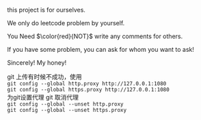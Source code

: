 this project is for ourselves.

We only do leetcode problem by yourself.

You Need $\color{red}{NOT}$ write any comments for others.

If you have some problem, you can ask for whom you want to ask!

Sincerely! My honey!

git 上传有时候不成功，使用\
`git config --global http.proxy http://127.0.0.1:1080`\
`git config --global https.proxy http://127.0.0.1:1080`\
为git设置代理
git 取消代理\
`git config --global --unset http.proxy`\
`git config --global --unset https.proxy`

